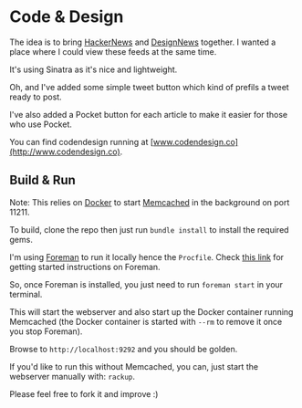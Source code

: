 # Code & Design

The idea is to bring [HackerNews](https://news.ycombinator.com/) and [DesignNews](https://www.designernews.co/) together. I wanted a place where I could view these feeds at the same time.

It's using Sinatra as it's nice and lightweight.

Oh, and I've added some simple tweet button which kind of prefils a tweet ready to post.

I've also added a Pocket button for each article to make it easier for
those who use Pocket.

You can find codendesign running at [www.codendesign.co](http://www.codendesign.co).

## Build & Run

Note: This relies on [Docker](https://www.docker.com/) to start [Memcached](https://www.memcached.org/) in the background on port 11211.

To build, clone the repo then just run `bundle install` to install the required gems.

I'm using [Foreman](https://github.com/ddollar/foreman) to run it locally hence the `Procfile`. Check [this link](http://blog.daviddollar.org/2011/05/06/introducing-foreman.html) for getting started instructions on Foreman.

So, once Foreman is installed, you just need to run `foreman start` in your terminal.

This will start the webserver and also start up the Docker container running Memcached (the Docker container is started with `--rm` to remove it once you stop Foreman).

Browse to `http://localhost:9292` and you should be golden.

If you'd like to run this without Memcached, you can, just start the webserver manually with: `rackup`.

Please feel free to fork it and improve :)
